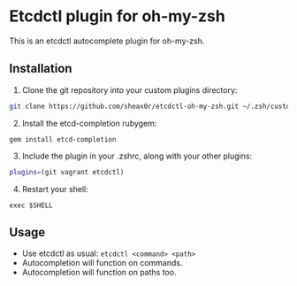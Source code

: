 # Etcdctl plugin for oh-my-zsh
This is an etcdctl autocomplete plugin for oh-my-zsh.

## Installation
1. Clone the git repository into your custom plugins directory:
```bash
git clone https://github.com/sheax0r/etcdctl-oh-my-zsh.git ~/.zsh/custom/plugins/etcdctl
```

2. Install the etcd-completion rubygem:
```
gem install etcd-completion
```

3. Include the plugin in your .zshrc, along with your other plugins:
```bash
plugins=(git vagrant etcdctl)
```

4. Restart your shell:
```
exec $SHELL
```

## Usage
* Use etcdctl as usual: ```etcdctl <command> <path>```
* Autocompletion will function on commands.
* Autocompletion will function on paths too.
